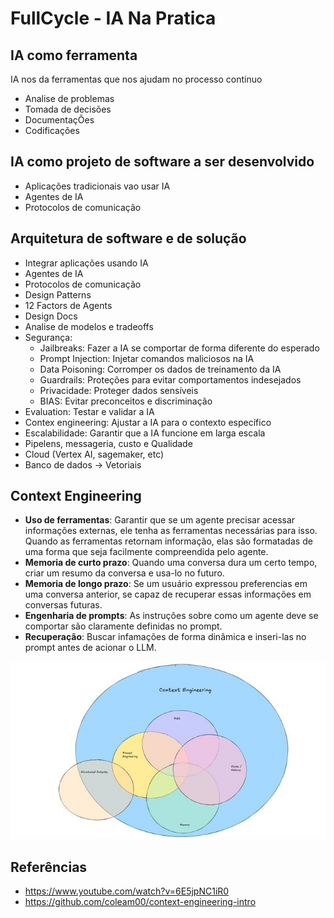 # FullCycle - IA Na Pratica


## IA como ferramenta

IA nos da ferramentas que nos ajudam no processo continuo

- Analise de problemas
- Tomada de decisões
- DocumentaçÕes
- Codificações

## IA como projeto de software a ser desenvolvido

- Aplicações tradicionais vao usar IA
- Agentes de IA
- Protocolos de comunicação

## Arquitetura de software e de solução

- Integrar aplicações usando IA
- Agentes de IA
- Protocolos de comunicação
- Design Patterns
- 12 Factors de Agents
- Design Docs
- Analise de modelos e tradeoffs
- Segurança:
  - Jailbreaks: Fazer a IA se comportar de forma diferente do esperado
  - Prompt Injection: Injetar comandos maliciosos na IA
  - Data Poisoning: Corromper os dados de treinamento da IA
  - Guardrails: Proteções para evitar comportamentos indesejados
  - Privacidade: Proteger dados sensíveis
  - BIAS: Evitar preconceitos e discriminação
- Evaluation: Testar e validar a IA
- Contex engineering: Ajustar a IA para o contexto específico
- Escalabilidade: Garantir que a IA funcione em larga escala
- Pipelens, messageria, custo e Qualidade
- Cloud (Vertex AI, sagemaker, etc)
- Banco de dados -> Vetoriais

## Context Engineering

- **Uso de ferramentas**: Garantir que se um agente precisar acessar informações externas, ele tenha as ferramentas necessárias para isso. Quando as ferramentas retornam informação, elas são formatadas de uma forma que seja facilmente compreendida pelo agente.
- **Memoria de curto prazo**: Quando uma conversa dura um certo tempo, criar um resumo da conversa e usa-lo no futuro.
- **Memoria de longo prazo**: Se um usuário expressou preferencias em uma conversa anterior, se capaz de recuperar essas informações em conversas futuras.
- **Engenharia de prompts**: As instruções sobre como um agente deve se comportar são claramente definidas no prompt.
- **Recuperação**: Buscar infamações de forma dinâmica e inseri-las no prompt antes de acionar o LLM.

![Context](./images/context.png)


## Referências

- https://www.youtube.com/watch?v=6E5jpNC1iR0
- https://github.com/coleam00/context-engineering-intro